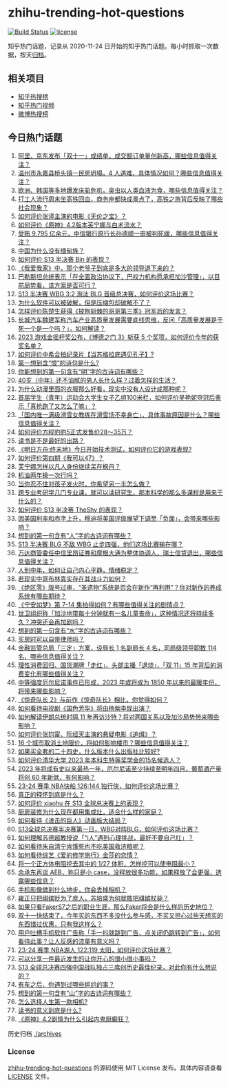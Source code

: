 # zhihu-trending-hot-questions

[![Build Status](https://github.com/justjavac/zhihu-trending-hot-questions/workflows/ci/badge.svg?branch=master)](https://github.com/justjavac/zhihu-trending-hot-questions/actions)
[![license](https://img.shields.io/github/license/justjavac/zhihu-trending-hot-questions)](https://github.com/justjavac/zhihu-trending-hot-questions/blob/master/LICENSE)

知乎热门话题，记录从 2020-11-24
日开始的知乎热门话题。每小时抓取一次数据，按天[归档](./archives)。

## 相关项目

- [知乎热搜榜](https://github.com/justjavac/zhihu-trending-top-search)
- [知乎热门视频](https://github.com/justjavac/zhihu-trending-hot-video)
- [微博热搜榜](https://github.com/justjavac/weibo-trending-hot-search)

## 今日热门话题

<!-- BEGIN -->
<!-- 最后更新时间 Sun Nov 12 2023 12:06:11 GMT+0800 (China Standard Time) -->

1. [阿里、京东发布「双十一」成绩单，成交额订单量创新高，哪些信息值得关注？](https://www.zhihu.com/question/629916403)
1. [温州市永嘉县桥头镇一民房坍塌，4 人遇难，具体情况如何？哪些信息值得关注？](https://www.zhihu.com/question/629913421)
1. [欧洲、韩国等多地爆发床虱危机，臭虫以人类血液为食，哪些信息值得关注？](https://www.zhihu.com/question/629914594)
1. [打工人流行周末坐高铁回血，商务座都快成景点了，高铁之旅背后反映了哪些社会现象？](https://www.zhihu.com/question/629856631)
1. [如何评价张译主演的电影《无价之宝》？](https://www.zhihu.com/question/629413834)
1. [如何评价《原神》4.2版本芙宁娜与白术流水？](https://www.zhihu.com/question/629744123)
1. [受贿 9.795 亿余元，中信银行原行长孙德顺一审被判死缓，哪些信息值得关注？](https://www.zhihu.com/question/629732501)
1. [中国为什么没有缅甸族？](https://www.zhihu.com/question/345551289)
1. [如何评价 S13 半决赛 Bin 的表现？](https://www.zhihu.com/question/629869730)
1. [《我爱我家》中，那个老爷子到底是多大的领导退下来的？](https://www.zhihu.com/question/50253581)
1. [巴勒斯坦总统表示「在全面政治协议下，巴权力机构愿承担加沙管理」，以目前局势看，该方案是否可行？](https://www.zhihu.com/question/629857196)
1. [S13 半决赛 WBG 3:2 淘汰 BLG 晋级总决赛，如何评价这场比赛？](https://www.zhihu.com/question/629853978)
1. [为什么软件可以被破解，但是压缩包却破解不了？](https://www.zhihu.com/question/629163139)
1. [怎样评价陈楚生获得《披荆斩棘的哥哥第三季》冠军后的发言？](https://www.zhihu.com/question/629805975)
1. [长城汽车魏建军称汽车产业高质量发展需要底线思维，反问「高质量发展是干死一个是一个吗？」，如何解读？](https://www.zhihu.com/question/629833672)
1. [2023 游戏金摇杆奖公布，《博德之门 3》斩获 5 个奖项，如何评价今年的获奖名单？](https://www.zhihu.com/question/629834705)
1. [如何评价中希合拍纪录片【当苏格拉底遇见孔子】?](https://www.zhihu.com/question/629711784)
1. [第一想到含“恨”的诗句是什么?](https://www.zhihu.com/question/629888470)
1. [你能想到的第一句含有“明”字的古诗词有哪些？](https://www.zhihu.com/question/629851853)
1. [40岁（中年）还不油腻的男人长什么样？过着怎样的生活？](https://www.zhihu.com/question/339005414)
1. [为什么动漫里面的衣服那么好看，现实中没有人设计成那种呢？](https://www.zhihu.com/question/628634883)
1. [首届学生（青年）运动会大学生女子乙组100米栏，如何评价吴艳妮夺冠后表示「真抢跑了又怎么了嘛」？](https://www.zhihu.com/question/629722287)
1. [「国内唯一满级滑雪女教练在滑雪场不幸身亡」，具体事故原因是什么？哪些信息值得关注？](https://www.zhihu.com/question/629699797)
1. [如何评价方程豹豹5正式发售价28～35万？](https://www.zhihu.com/question/629638217)
1. [读书是不是最好的出路？](https://www.zhihu.com/question/629871089)
1. [《明日方舟:终末地》今日开始技术测试，如何评价它的游戏表现?](https://www.zhihu.com/question/629725165)
1. [如何评价第四期《我可以47》？](https://www.zhihu.com/question/629863067)
1. [芙宁娜怎样以凡人身份继续呆在枫丹？](https://www.zhihu.com/question/629665662)
1. [机油两年换一次行吗？](https://www.zhihu.com/question/392382186)
1. [当你忍不住对孩子发火时，你希望另一半怎么做？](https://www.zhihu.com/question/629215522)
1. [跨专业考研学几门专业课，就可以读研究生，那本科学的那么多课程是用来干什么的？](https://www.zhihu.com/question/629554076)
1. [如何评价 S13 半决赛 TheShy 的表现？](https://www.zhihu.com/question/629869769)
1. [因美国利率和赤字上升，穆迪将美国评级展望下调至「负面」，会带来哪些影响？](https://www.zhihu.com/question/629830807)
1. [想到的第一句含有“人”字的古诗词有哪些？](https://www.zhihu.com/question/629777798)
1. [S13 半决赛 BLG 不敌 WBG 止步四强，他们这场比赛输在哪？](https://www.zhihu.com/question/629869691)
1. [万达商管委任中信里昂证券和摩根大通为整体协调人，瑞士信贷退出，哪些信息值得关注？](https://www.zhihu.com/question/629768612)
1. [人到中年，如何让自己内心平静，情绪稳定？](https://www.zhihu.com/question/629865370)
1. [若现实中哥布林真实存在其战斗力如何？](https://www.zhihu.com/question/299258497)
1. [《绝区零》版号过审，“圣遗物”系统是否会在新作“再利用”？你对新作的养成系统有哪些期待？](https://www.zhihu.com/question/629412317)
1. [《宁安如梦》第 7-14 集拍得如何？有哪些值得关注的剧情点？](https://www.zhihu.com/question/629462255)
1. [世卫组织称「加沙地带每十分钟就有一名儿童丧命」，这种情况还将持续多久？冲突还会再加剧吗？](https://www.zhihu.com/question/629859560)
1. [想到的第一句含有“水”字的古诗词有哪些？](https://www.zhihu.com/question/629777462)
1. [买房时可以自带律师吗？](https://www.zhihu.com/question/629701101)
1. [金融监管总局「三定」方案，设局长 1 名副局长 4 名，司局级领导职数 114 名，哪些信息值得关注？](https://www.zhihu.com/question/629768836)
1. [理性消费回归、国货潮牌「走红」、头部主播「退烧」，「双 11」15 年背后的消费变化有哪些值得关注？](https://www.zhihu.com/question/629917908)
1. [中等强度厄尔尼诺事件已形成，2023 年或将成为 1850 年以来的最暖年份，将带来哪些影响？](https://www.zhihu.com/question/629912884)
1. [《惊奇队长 2》与前作《惊奇队长》相比，你觉得如何？](https://www.zhihu.com/question/629577674)
1. [如何看待电视剧《国色芳华》将由杨紫李现出演？](https://www.zhihu.com/question/629808009)
1. [如何解读伊朗总统时隔 11 年再访沙特？将对两国关系以及加沙局势带来哪些影响？](https://www.zhihu.com/question/629858271)
1. [如何评价张钧甯、阮经天主演的悬疑电影《追缉》？](https://www.zhihu.com/question/629216904)
1. [16 个城市取消土地限价，将如何影响楼市？哪些信息值得关注？](https://www.zhihu.com/question/629833657)
1. [如果买全套的二十四史，什么版本什么出版社比较好?](https://www.zhihu.com/question/381310316)
1. [如何评价清华大学 2023 年本科生特等奖学金的15名候选人？](https://www.zhihu.com/question/629753463)
1. [2023 年将成有史以来最热一年，厄尔尼诺至少持续至明年四月，葡萄酒产量将创 60 年新低，有何影响？](https://www.zhihu.com/question/629730236)
1. [23-24 赛季 NBA快船 126:144 独行侠，如何评价这场比赛？](https://www.zhihu.com/question/629830903)
1. [真正的释怀到底是什么？](https://www.zhihu.com/question/625989866)
1. [如何评价 xiaohu 在 S13 全球总决赛上的表现？](https://www.zhihu.com/question/629853357)
1. [厨房装修为什么现在都用集成灶，适合什么样的家庭？](https://www.zhihu.com/question/572510109)
1. [如何看待《进击的巨人》动画版大结局？](https://www.zhihu.com/question/629098961)
1. [S13全球总决赛半决赛第一日，WBG对阵BLG，如何评价这场比赛？](https://www.zhihu.com/question/629799425)
1. [如何理解苏德超教授说「“i人”遇到心理挑战，最好不要自己扛」？](https://www.zhihu.com/question/629777956)
1. [如何看待朱自清宁肯饿死也不吃美国救济粮呢？](https://www.zhihu.com/question/354703472)
1. [如何看待综艺《爱的修学旅行》金莎的恋情？](https://www.zhihu.com/question/629336339)
1. [将一个正方体电阻挖去其中的 1/27 体积，怎样挖可以使电阻最小？](https://www.zhihu.com/question/40608563)
1. [余承东再谈 AEB，称只是小 case，没释放很多功能，如果释放了会更强，透露哪些信息？](https://www.zhihu.com/question/629697422)
1. [手机影像做到什么地步，你会丢掉相机？](https://www.zhihu.com/question/629836636)
1. [雍正只把祺嫔贬为了庶人，苏培盛为何就敢把祺嫔杖毙？](https://www.zhihu.com/question/628667543)
1. [如果只看FakerS7之后的职业生涯，那么Faker将会是什么样的历史地位？](https://www.zhihu.com/question/629774165)
1. [双十一快结束了，今年买的东西不多没什么参与感，不买又担心过些天想买的东西错过优惠，只有我这样么？](https://www.zhihu.com/question/629594719)
1. [用户吐槽手机软件广告称「手一抖就跳到广告、点关闭仍跳转到广告」，如何看待此事？让人反感的流量有意义吗？](https://www.zhihu.com/question/629412478)
1. [23-24 赛季 NBA湖人 122:119 太阳，如何评价这场比赛？](https://www.zhihu.com/question/629834471)
1. [可以分享一件最近发生的让你开心的很小很小事吗？](https://www.zhihu.com/question/629412706)
1. [S13 全球总决赛四强中国战队独占三席创历史最佳纪录，对此你有什么想说的？](https://www.zhihu.com/question/629168130)
1. [有车之后，你遇到过哪些尴尬的事？](https://www.zhihu.com/question/628628244)
1. [想到的第一句含有“山”字的古诗词有哪些？](https://www.zhihu.com/question/629777897)
1. [怎么选择人生第一款相机?](https://www.zhihu.com/question/628640968)
1. [读书的意义到底是什么?](https://www.zhihu.com/question/524745952)
1. [《原神》4.2剧情为什么引起内鬼厨癫狂？](https://www.zhihu.com/question/629588246)

<!-- END -->

历史归档 [./archives](./archives)

### License

[zhihu-trending-hot-questions](https://github.com/justjavac/zhihu-trending-hot-questions)
的源码使用 MIT License 发布。具体内容请查看 [LICENSE](./LICENSE) 文件。
